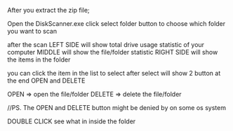 After you extract the zip file;

Open the DiskScanner.exe
click select folder button to choose which folder you want to scan

after the scan
LEFT SIDE will show total drive usage statistic of your computer
MIDDLE will show the file/folder statistic
RIGHT SIDE will show the items in the folder

you can click the item in the list to select
after select will show 2 button at the end OPEN and DELETE

OPEN => open the file/folder
DELETE => delete the file/folder 

//PS. The OPEN and DELETE button might be denied by on some os system 

DOUBLE CLICK see what in inside the folder
